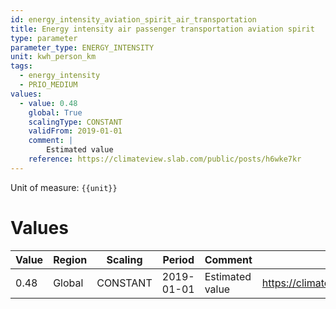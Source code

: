 ```yaml
---
id: energy_intensity_aviation_spirit_air_transportation
title: Energy intensity air passenger transportation aviation spirit
type: parameter
parameter_type: ENERGY_INTENSITY
unit: kwh_person_km
tags:
  - energy_intensity
  - PRIO_MEDIUM
values:
  - value: 0.48
    global: True
    scalingType: CONSTANT
    validFrom: 2019-01-01
    comment: |
        Estimated value
    reference: https://climateview.slab.com/public/posts/h6wke7kr
---
```



Unit of measure: `{{unit}}`


# Values


| Value | Region | Scaling | Period | Comment | Reference |
|-------|--------|---------|--------|---------|-----------|
| 0.48 | Global | CONSTANT | 2019-01-01 | Estimated value | https://climateview.slab.com/public/posts/h6wke7kr |


